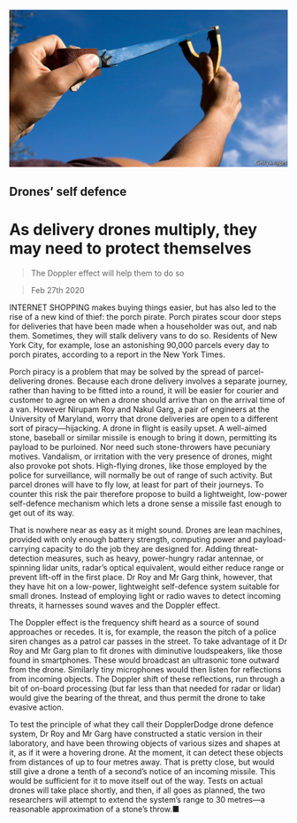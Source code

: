 ![](./images/20200229_STP501.jpg)

## Drones’ self defence

# As delivery drones multiply, they may need to protect themselves

> The Doppler effect will help them to do so

> Feb 27th 2020

INTERNET SHOPPING makes buying things easier, but has also led to the rise of a new kind of thief: the porch pirate. Porch pirates scour door steps for deliveries that have been made when a householder was out, and nab them. Sometimes, they will stalk delivery vans to do so. Residents of New York City, for example, lose an astonishing 90,000 parcels every day to porch pirates, according to a report in the New York Times.

Porch piracy is a problem that may be solved by the spread of parcel-delivering drones. Because each drone delivery involves a separate journey, rather than having to be fitted into a round, it will be easier for courier and customer to agree on when a drone should arrive than on the arrival time of a van. However Nirupam Roy and Nakul Garg, a pair of engineers at the University of Maryland, worry that drone deliveries are open to a different sort of piracy—hijacking. A drone in flight is easily upset. A well-aimed stone, baseball or similar missile is enough to bring it down, permitting its payload to be purloined. Nor need such stone-throwers have pecuniary motives. Vandalism, or irritation with the very presence of drones, might also provoke pot shots. High-flying drones, like those employed by the police for surveillance, will normally be out of range of such activity. But parcel drones will have to fly low, at least for part of their journeys. To counter this risk the pair therefore propose to build a lightweight, low-power self-defence mechanism which lets a drone sense a missile fast enough to get out of its way.

That is nowhere near as easy as it might sound. Drones are lean machines, provided with only enough battery strength, computing power and payload-carrying capacity to do the job they are designed for. Adding threat-detection measures, such as heavy, power-hungry radar antennae, or spinning lidar units, radar’s optical equivalent, would either reduce range or prevent lift-off in the first place. Dr Roy and Mr Garg think, however, that they have hit on a low-power, lightweight self-defence system suitable for small drones. Instead of employing light or radio waves to detect incoming threats, it harnesses sound waves and the Doppler effect.

The Doppler effect is the frequency shift heard as a source of sound approaches or recedes. It is, for example, the reason the pitch of a police siren changes as a patrol car passes in the street. To take advantage of it Dr Roy and Mr Garg plan to fit drones with diminutive loudspeakers, like those found in smartphones. These would broadcast an ultrasonic tone outward from the drone. Similarly tiny microphones would then listen for reflections from incoming objects. The Doppler shift of these reflections, run through a bit of on-board processing (but far less than that needed for radar or lidar) would give the bearing of the threat, and thus permit the drone to take evasive action.

To test the principle of what they call their DopplerDodge drone defence system, Dr Roy and Mr Garg have constructed a static version in their laboratory, and have been throwing objects of various sizes and shapes at it, as if it were a hovering drone. At the moment, it can detect these objects from distances of up to four metres away. That is pretty close, but would still give a drone a tenth of a second’s notice of an incoming missile. This would be sufficient for it to move itself out of the way. Tests on actual drones will take place shortly, and then, if all goes as planned, the two researchers will attempt to extend the system’s range to 30 metres—a reasonable approximation of a stone’s throw.■